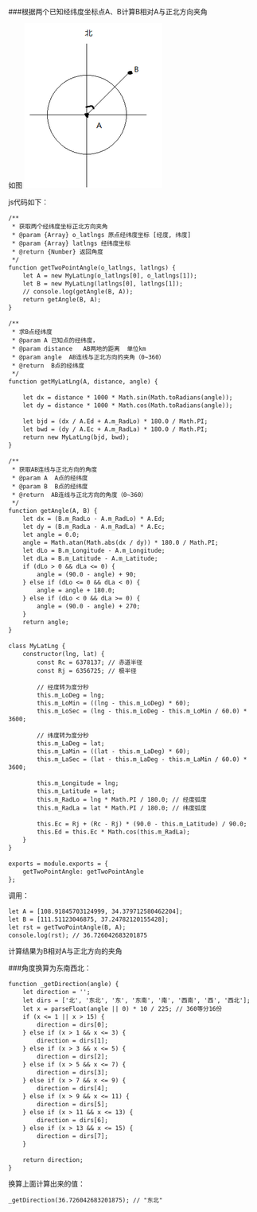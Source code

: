 ###根据两个已知经纬度坐标点A、B计算B相对A与正北方向夹角

如图
![](1.png)


js代码如下：  

    /**
	 * 获取两个经纬度坐标正北方向夹角
	 * @param {Array} o_latlngs 原点经纬度坐标 [经度, 纬度]
	 * @param {Array} latlngs 经纬度坐标
	 * @return {Number} 返回角度
	 */
	function getTwoPointAngle(o_latlngs, latlngs) {
	    let A = new MyLatLng(o_latlngs[0], o_latlngs[1]);
	    let B = new MyLatLng(latlngs[0], latlngs[1]);
	    // console.log(getAngle(B, A));
	    return getAngle(B, A);
	}

	/**
     * 求B点经纬度
     * @param A 已知点的经纬度，
     * @param distance   AB两地的距离  单位km
     * @param angle  AB连线与正北方向的夹角（0~360）
     * @return  B点的经纬度
     */  
	function getMyLatLng(A, distance, angle) {
	
	    let dx = distance * 1000 * Math.sin(Math.toRadians(angle));
	    let dy = distance * 1000 * Math.cos(Math.toRadians(angle));
	
	    let bjd = (dx / A.Ed + A.m_RadLo) * 180.0 / Math.PI;
	    let bwd = (dy / A.Ec + A.m_RadLa) * 180.0 / Math.PI;
	    return new MyLatLng(bjd, bwd);
	}

	/**
     * 获取AB连线与正北方向的角度
     * @param A  A点的经纬度
     * @param B  B点的经纬度
     * @return  AB连线与正北方向的角度（0~360）
     */
	function getAngle(A, B) {
	    let dx = (B.m_RadLo - A.m_RadLo) * A.Ed;
	    let dy = (B.m_RadLa - A.m_RadLa) * A.Ec;
	    let angle = 0.0;
	    angle = Math.atan(Math.abs(dx / dy)) * 180.0 / Math.PI;
	    let dLo = B.m_Longitude - A.m_Longitude;
	    let dLa = B.m_Latitude - A.m_Latitude;
	    if (dLo > 0 && dLa <= 0) {
	        angle = (90.0 - angle) + 90;
	    } else if (dLo <= 0 && dLa < 0) {
	        angle = angle + 180.0;
	    } else if (dLo < 0 && dLa >= 0) {
	        angle = (90.0 - angle) + 270;
	    }
	    return angle;
	}

	class MyLatLng {
	    constructor(lng, lat) {
	        const Rc = 6378137; // 赤道半径
	        const Rj = 6356725; // 极半径
	
	        // 经度转为度分秒
	        this.m_LoDeg = lng;
	        this.m_LoMin = ((lng - this.m_LoDeg) * 60);
	        this.m_LoSec = (lng - this.m_LoDeg - this.m_LoMin / 60.0) * 3600;
	
	        // 纬度转为度分秒
	        this.m_LaDeg = lat;
	        this.m_LaMin = ((lat - this.m_LaDeg) * 60);
	        this.m_LaSec = (lat - this.m_LaDeg - this.m_LaMin / 60.0) * 3600;
	
	        this.m_Longitude = lng;
	        this.m_Latitude = lat;
	        this.m_RadLo = lng * Math.PI / 180.0; // 经度弧度
	        this.m_RadLa = lat * Math.PI / 180.0; // 纬度弧度
	
	        this.Ec = Rj + (Rc - Rj) * (90.0 - this.m_Latitude) / 90.0;
	        this.Ed = this.Ec * Math.cos(this.m_RadLa);
	    }
	}

	exports = module.exports = {
	    getTwoPointAngle: getTwoPointAngle
	};


调用：  

	let A = [108.91845703124999, 34.379712580462204];
	let B = [111.51123046875, 37.24782120155428];
	let rst = getTwoPointAngle(B, A);
	console.log(rst); // 36.726042683201875

计算结果为B相对A与正北方向的夹角


###角度换算为东南西北：

	function _getDirection(angle) {
	    let direction = '';
	    let dirs = ['北', '东北', '东', '东南', '南', '西南', '西', '西北'];
	    let x = parseFloat(angle || 0) * 10 / 225; // 360等分16份
	    if (x <= 1 || x > 15) {
	        direction = dirs[0];
	    } else if (x > 1 && x <= 3) {
	        direction = dirs[1];
	    } else if (x > 3 && x <= 5) {
	        direction = dirs[2];
	    } else if (x > 5 && x <= 7) {
	        direction = dirs[3];
	    } else if (x > 7 && x <= 9) {
	        direction = dirs[4];
	    } else if (x > 9 && x <= 11) {
	        direction = dirs[5];
	    } else if (x > 11 && x <= 13) {
	        direction = dirs[6];
	    } else if (x > 13 && x <= 15) {
	        direction = dirs[7];
	    }
	
	    return direction;
	}

换算上面计算出来的值：

	_getDirection(36.726042683201875); // "东北"